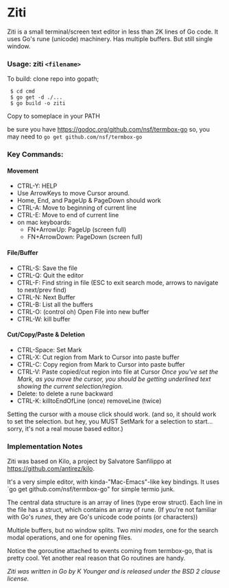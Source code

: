 # Ziti


Ziti is a small terminal/screen text editor in less than 2K lines of Go code. It uses Go's rune (unicode) machinery. Has multiple buffers. But still single window. 

### Usage: ziti `<filename>`

To build: clone repo into gopath;
 ```
  $ cd cmd
  $ go get -d ./...
  $ go build -o ziti
 ```

 Copy to someplace in your PATH

be sure you have https://godoc.org/github.com/nsf/termbox-go
so, you may need to `go get github.com/nsf/termbox-go`

### Key Commands:

#### Movement
* CTRL-Y: HELP
* Use ArrowKeys to move Cursor around.
* Home, End, and PageUp & PageDown should work
* CTRL-A: Move to beginning of current line
* CTRL-E: Move to end of current line
* on mac keyboards:
  * FN+ArrowUp: PageUp (screen full)
  * FN+ArrowDown: PageDown (screen full)

#### File/Buffer 
* CTRL-S: Save the file
* CTRL-Q: Quit the editor
* CTRL-F: Find string in file 
	(ESC to exit search mode, arrows to navigate to next/prev find)
* CTRL-N: Next Buffer
* CTRL-B: List all the buffers
* CTRL-O: (control oh) Open File into new buffer
* CTRL-W: kill buffer

#### Cut/Copy/Paste & Deletion
* CTRL-Space: Set Mark
* CTRL-X: Cut region from Mark to Cursor into paste buffer
* CTRL-C: Copy region from Mark to Cursor into paste buffer
* CTRL-V: Paste copied/cut region into file at Cursor
_Once you've set the Mark, as you move the cursor,
you should be getting underlined text showing the current
selection/region._
* Delete: to delete a rune backward
* CTRL-K: killtoEndOfLine (once) removeLine (twice)


Setting the cursor with a mouse click should work. (and so,
it should work to set the selection. but hey, you MUST SetMark
for a selection to start... sorry, it's not a real mouse based editor.)
    
### Implementation Notes
Ziti was based on Kilo, a project by Salvatore Sanfilippo <antirez at gmail dot com> at  https://github.com/antirez/kilo.

It's a very simple editor, with kinda-"Mac-Emacs"-like key bindings. It uses `go get github.com/nsf/termbox-go" for simple termio junk.

The central data structure is an array of lines (type erow struct). Each line in the file has a struct, which contains an array of rune. (If you're not familiar with Go's _runes_, they are Go's unicode code points (or characters))

Multiple buffers, but no window splits. Two _mini modes_,  one for the search modal operations, and
one for opening files.

Notice the goroutine attached to events coming from termbox-go, that is pretty cool. Yet another real reason that Go routines are handy.

_Ziti was written in Go by K Younger and is released
under the BSD 2 clause license._
